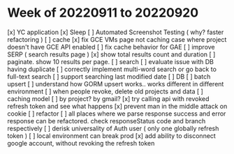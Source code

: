 # Week of 20220911 to 20220920

[x] YC application
[x] Sleep 
[ ] Automated Screenshot Testing ( why? faster refactoring )
[ ] cache 
  [x] fix GCE VMs page not caching case where project doesn't have GCE API enabled 
  [ ] fix cache behavior for GAE 
[ ] improve SERP ( search results page )
  [x] show total results count and duration 
  [ ] paginate. show 10 results per page.
[ ] search
  [ ] evaluate issue with DB having duplicate 
  [ ] correctly implement multi-word search or go back to full-text search
  [ ] support searching last modified date 
[ ] DB 
  [ ] batch upsert
  [ ] understand how GORM upsert works.. works different in different environment 
  [ ] when people revoke, delete old projects and data
[ ] caching model
  [ ] by project? by gmail?
[x] try calling api with revoked refresh token and see what happens 
[x] prevent man in the middle attack on cookie
[ ] refactor
  [ ] all places where we parse response success and error response can be refactored.
    check responseStatus code and branch respectively
[ ] derisk universality of Auth user ( only one globally refresh token )
  [ ] local environment can break prod
    [x] add ability to disconnect google account, without revoking the refresh token